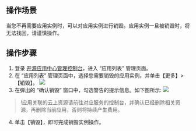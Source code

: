 ## 操作场景
当您不再需要应用实例时，可以对应用实例进行销毁。应用实例一旦被销毁时，将无法找回，请谨慎操作。

## 操作步骤
1. 登录 [开源应用中心管理控制台](https://console.cloud.tencent.com/oac/list)，进入 “应用列表” 管理页面。
2. 在 “应用列表” 管理页面中，选择您需要销毁的应用实例，并单击【更多】>【销毁】。
![](https://main.qcloudimg.com/raw/757f29ae7ad7ecd7a59a01eabb89bf74.png)
3. 在弹出的 “确认销毁” 窗口中，勾选警告的提示信息。如下图所示:
![](https://main.qcloudimg.com/raw/035a7edb68ec6c5dc46e570d855f0414.png)
>!应用关联的云上资源请前往对应服务的控制台，并确认已经删除相关资源，再删除当前应用，否则将持续产生费用。
>
4. 单击【销毁】，即可完成销毁实例操作。

